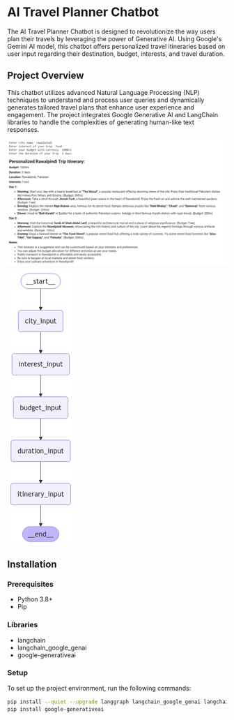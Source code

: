 # AI Travel Planner Chatbot
The AI Travel Planner Chatbot is designed to revolutionize the way users plan their travels by leveraging the power of Generative AI. Using Google's Gemini AI model, this chatbot offers personalized travel itineraries based on user input regarding their destination, budget, interests, and travel duration.

## Project Overview
This chatbot utilizes advanced Natural Language Processing (NLP) techniques to understand and process user queries and dynamically generates tailored travel plans that enhance user experience and engagement. The project integrates Google Generative AI and LangChain libraries to handle the complexities of generating human-like text responses.

![Output Chatbot](https://github.com/SohaibAamir28/AI-Travel-Planner-Chatbot/blob/main/output.png)
![Flow Chatbot](https://github.com/SohaibAamir28/AI-Travel-Planner-Chatbot/blob/main/flow.png)

## Installation

### Prerequisites
- Python 3.8+
- Pip

### Libraries
- langchain
- langchain_google_genai
- google-generativeai

### Setup
To set up the project environment, run the following commands:

```bash
pip install --quiet --upgrade langgraph langchain_google_genai langchain
pip install google-generativeai
